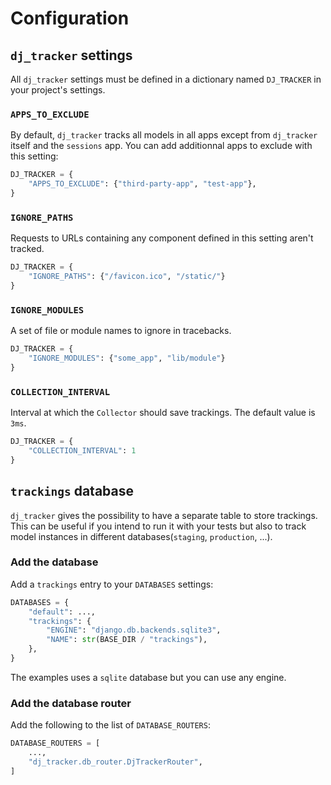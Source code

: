 # Configuration

## `dj_tracker` settings

All `dj_tracker` settings must be defined in a dictionary named `DJ_TRACKER` in your project's settings.

### `APPS_TO_EXCLUDE`

By default, `dj_tracker` tracks all models in all apps except from `dj_tracker` itself and the `sessions` app.
You can add additionnal apps to exclude with this setting:

```python
DJ_TRACKER = {
    "APPS_TO_EXCLUDE": {"third-party-app", "test-app"},
}
```

### `IGNORE_PATHS`

Requests to URLs containing any component defined in this setting aren't tracked.

```python
DJ_TRACKER = {
    "IGNORE_PATHS": {"/favicon.ico", "/static/"}
}
```

### `IGNORE_MODULES`

A set of file or module names to ignore in tracebacks.

```python
DJ_TRACKER = {
    "IGNORE_MODULES": {"some_app", "lib/module"}
}
```

### `COLLECTION_INTERVAL`

Interval at which the `Collector` should save trackings. The default value is `3ms`.

```python
DJ_TRACKER = {
    "COLLECTION_INTERVAL": 1
}
```

## `trackings` database

`dj_tracker` gives the possibility to have a separate table to store trackings. This can be useful if you intend to run it with your tests but also to track model instances in different databases(`staging`, `production`, ...).

### Add the database

Add a `trackings` entry to your `DATABASES` settings:

```python
DATABASES = {
    "default": ...,
    "trackings": {
        "ENGINE": "django.db.backends.sqlite3",
        "NAME": str(BASE_DIR / "trackings"),
    },
}
```

The examples uses a `sqlite` database but you can use any engine.

### Add the database router

Add the following to the list of `DATABASE_ROUTERS`:

```python
DATABASE_ROUTERS = [
    ...,
    "dj_tracker.db_router.DjTrackerRouter",
]
```

